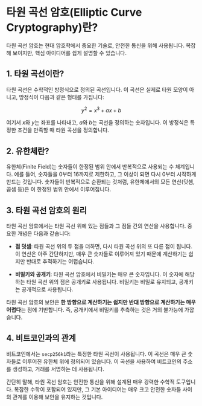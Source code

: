# 타원 곡선 암호(Elliptic Curve Cryptography)란?

타원 곡선 암호는 현대 암호학에서 중요한 기술로, 안전한 통신을 위해 사용됩니다. 복잡해 보이지만, 핵심 아이디어를 쉽게 설명할 수 있습니다.

## 1. 타원 곡선이란?
타원 곡선은 수학적인 방정식으로 정의된 곡선입니다. 이 곡선은 실제로 타원 모양이 아니고, 방정식이 다음과 같은 형태를 가집니다:

$$
y^2 = x^3 + ax + b
$$

여기서 $x$와 $y$는 좌표를 나타내고, $a$와 $b$는 곡선을 정의하는 숫자입니다. 이 방정식은 특정한 조건을 만족할 때 타원 곡선을 정의합니다.

## 2. 유한체란?
유한체(Finite Field)는 숫자들이 한정된 범위 안에서 반복적으로 사용되는 수 체계입니다. 예를 들어, 숫자들을 0부터 16까지로 제한하고, 그 이상이 되면 다시 0부터 시작하게 만드는 것입니다. 숫자들이 반복적으로 순환되는 것처럼, 유한체에서의 모든 연산(덧셈, 곱셈 등)은 이 한정된 범위 안에서 이루어집니다.

## 3. 타원 곡선 암호의 원리
타원 곡선 암호에서는 타원 곡선 위에 있는 점들과 그 점들 간의 연산을 사용합니다. 중요한 개념은 다음과 같습니다:

- **점 덧셈**: 타원 곡선 위의 두 점을 더하면, 다시 타원 곡선 위의 또 다른 점이 됩니다. 이 연산은 아주 간단하지만, 매우 큰 숫자들로 이루어져 있기 때문에 계산하기는 쉽지만 반대로 추적하기는 어렵습니다.
  
- **비밀키와 공개키**: 타원 곡선 암호에서 비밀키는 매우 큰 숫자입니다. 이 숫자에 해당하는 타원 곡선 위의 점은 공개키로 사용됩니다. 비밀키는 비밀로 유지되고, 공개키는 공개적으로 사용됩니다.

타원 곡선 암호의 보안은 **한 방향으로 계산하기는 쉽지만 반대 방향으로 계산하기는 매우 어렵다**는 점에 기반합니다. 즉, 공개키에서 비밀키를 추측하는 것은 거의 불가능에 가깝습니다.

## 4. 비트코인과의 관계
비트코인에서는 `secp256k1`라는 특정한 타원 곡선이 사용됩니다. 이 곡선은 매우 큰 숫자들로 이루어진 유한체 위에 정의되어 있습니다. 이 곡선을 사용하여 비트코인의 주소를 생성하고, 거래를 서명하는 데 사용됩니다.

간단히 말해, 타원 곡선 암호는 안전한 통신을 위해 설계된 매우 강력한 수학적 도구입니다. 복잡한 수학이 포함되어 있지만, 그 기본 아이디어는 매우 크고 안전한 숫자들 사이의 관계를 이용해 보안을 유지하는 것입니다.
